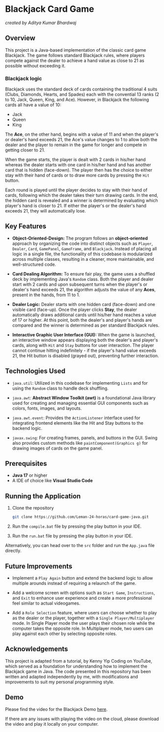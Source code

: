 # Blackjack Card Game
*created by Aditya Kumar Bhardwaj*


## Overview
This project is a Java-based implementation of the classic card game Blackjack. The game follows standard Blackjack rules, where players compete against the dealer to achieve a hand value as close to 21 as possible without exceeding it. 


### Blackjack logic
Blackjack uses the standard deck of cards containing the traditional 4 suits (Clubs, Diamonds, Hearts, and Spades) each with the convential 13 ranks (2 to 10, Jack, Queen, King, and Ace). However, in Blackjack the following cards all have a value of 10:
- Jack
- Queen
- King

The **Ace**, on the other hand, begins with a value of 11 and when the player's or dealer's hand exceeds 21, the Ace's value changes to 1 to allow both the dealer and the player to remain in the game for longer and compete in getting closer to 21.

When the game starts, the player is dealt with 2 cards in his/her hand whereas the dealer starts with one card in his/her hand and has another card that is hidden (face-down). The player then has the choice to either stay with their hand of cards or to draw more cards by pressing the `Hit` button.

Each round is played until the player decides to stay with their hand of cards, following which the dealer takes their turn drawing cards. In the end, the hidden card is revealed and a winner is determined by evaluating which player's hand is closer to 21. If either the player's or the dealer's hand exceeds 21, they will automatically lose. 


## Key Features
- **Object-Oriented-Design:** The program follows an **object-oriented** approach by organizing the code into distinct objects such as `Player`, `Dealer`, `Card`, `GamePanel`, `GameFrame`, and `Blackjack`. Instead of placing all logic in a single file, the functionality of this codebase is modularized across multiple classes, resulting in a cleaner, more maintainable, and well-structured code.

- **Card Dealing Algorithm:** To ensure fair play, the game uses a shuffled deck by implementing Java's `Random` class. Both the player and dealer start with 2 cards and upon subsequent turns when the player's or dealer's hand exceeds 21, the algorithm adjusts the value of any **Aces**, present in the hands, from 11 to 1.

- **Dealer Logic:** Dealer starts with one hidden card (face-down) and one visible card (face-up). Once the player clicks **Stay**, the dealer automatically draws additional cards until his/her hand reaches a value of 17 or higher. At this point, both the dealer's and player's hands are compared and the winner is determined as per standard Blackjack rules.

- **Interactive Graphic User Interface (GUI):** When the game is launched, an interactive window appears displaying both the dealer's and player's cards, along with `Hit` and `Stay` buttons for user interaction. The player cannot continue hitting indefinitely - if the player's hand value exceeds 21, the Hit button is disabled (grayed out), preventing further interaction.


## Technologies Used
- `java.util`: Utilized in this codebase for implementing `Lists` and for using the `Random` class to handle deck shuffling. 

- `java.awt`: **Abstract Window Toolkit (awt)** is a foundational Java library used for creating and managing essential GUI components such as colors, fonts, images, and layouts. 

- `java.awt.event`: Provides the `ActionListener` interface used for integrating frontend elements like the Hit and Stay buttons to the backend logic.  

- `javax.swing`: For creating frames, panels, and buttons in the GUI. Swing also provides custom methods like `paintComponent(Graphics g)` for drawing images of cards on the game panel.


## Prerequisites
- **Java 17** or higher
- A IDE of choice like **Visual Studio Code**


## Running the Application
1. Clone the repository
    ``` bash
    git clone https://github.com/Leman-24-horas/card-game-java.git     
    ```

2. Run the `compile.bat` file by pressing the play button in your IDE.

3. Run the `run.bat` file by pressing the play button in your IDE.

Alternatively, you can head over to the `src` folder and run the `App.java` file directly. 

## Future Improvements
- Implement a `Play Again` button and extend the backend logic to allow multiple arounds instead of requiring a relaunch of the game.

- Add a welcome screen with options such as `Start Game`, `Instructions`, and `Exit` to enhance user experience and create a more professional feel similar to actual videogames. 

- Add a `Role Selection` feature, where users can choose whether to play as the dealer or the player, together with a `Single Player/Multiplayer` mode. In Single Player mode the user plays their chosen role while the computer takes the opposite role. In Multiplayer mode, two users can play against each other by selecting opposite roles. 

## Acknowledgements
This project is adapted from a tutorial, by Kenny Yip Coding on YouTube, which served as a foundation for understanding how to implement the Blackjack game in Java. The code presented in this repository has been written and adapted independently by me, with modifications and improvements to suit my personal programming style. 

## Demo
Please find the video for the Blackjack Demo
[here](https://drive.google.com/file/d/1vZ5mWxa6JAsn6Jdtk_tievPdCa2UzDXE/view?usp=sharing). 

If there are any issues with playing the video on the cloud, please download the video and play it locally on your computer. 